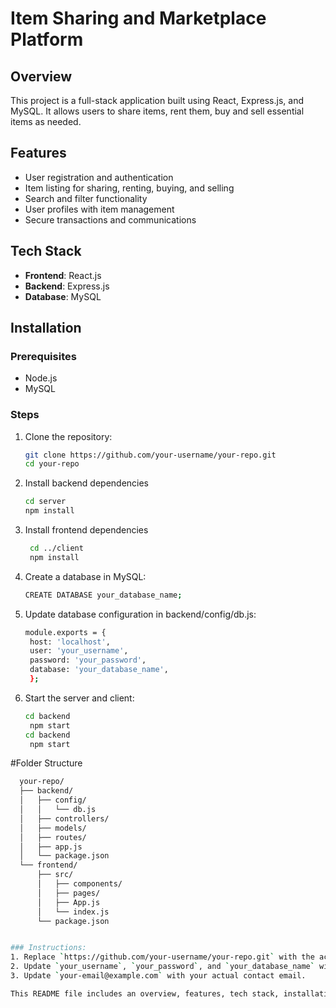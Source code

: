 # Item Sharing and Marketplace Platform

## Overview

This project is a full-stack application built using React, Express.js, and MySQL. It allows users to share items, rent them, buy and sell essential items as needed.

## Features

- User registration and authentication
- Item listing for sharing, renting, buying, and selling
- Search and filter functionality
- User profiles with item management
- Secure transactions and communications

## Tech Stack

- **Frontend**: React.js
- **Backend**: Express.js
- **Database**: MySQL

## Installation

### Prerequisites

- Node.js
- MySQL

### Steps

1. Clone the repository:
   ```bash
   git clone https://github.com/your-username/your-repo.git
   cd your-repo
2. Install backend dependencies
    ```bash
    cd server
    npm install

4. Install frontend dependencies
   ```bash
    cd ../client
    npm install
6. Create a database in MySQL:
   ```bash
   CREATE DATABASE your_database_name;

7. Update database configuration in backend/config/db.js:
   ```bash
   module.exports = {
    host: 'localhost',
    user: 'your_username',
    password: 'your_password',
    database: 'your_database_name',
    };
8. Start the server and client:
   ```bash
   cd backend
    npm start
   cd backend
    npm start
#Folder Structure
```bash
  your-repo/
  ├── backend/
  │   ├── config/
  │   │   └── db.js
  │   ├── controllers/
  │   ├── models/
  │   ├── routes/
  │   ├── app.js
  │   └── package.json
  └── frontend/
      ├── src/
      │   ├── components/
      │   ├── pages/
      │   ├── App.js
      │   └── index.js
      └── package.json


### Instructions:
1. Replace `https://github.com/your-username/your-repo.git` with the actual URL of your repository.
2. Update `your_username`, `your_password`, and `your_database_name` with your MySQL credentials and database name.
3. Update `your-email@example.com` with your actual contact email.

This README file includes an overview, features, tech stack, installation steps, usage instructions, folder structure, contribution guidelines, license information, and contact details. Adjust the content as needed to fit your project's specifics.



